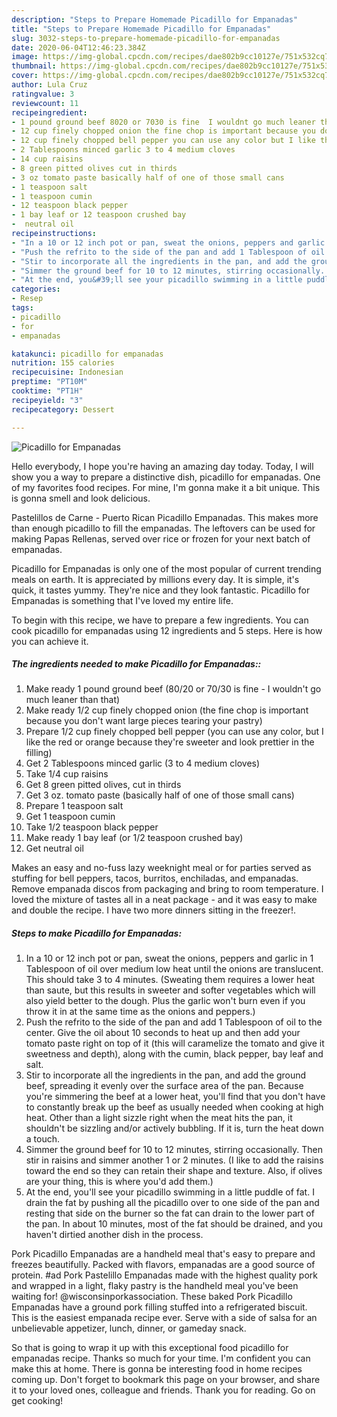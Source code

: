 ```yaml
---
description: "Steps to Prepare Homemade Picadillo for Empanadas"
title: "Steps to Prepare Homemade Picadillo for Empanadas"
slug: 3032-steps-to-prepare-homemade-picadillo-for-empanadas
date: 2020-06-04T12:46:23.384Z
image: https://img-global.cpcdn.com/recipes/dae802b9cc10127e/751x532cq70/picadillo-for-empanadas-recipe-main-photo.jpg
thumbnail: https://img-global.cpcdn.com/recipes/dae802b9cc10127e/751x532cq70/picadillo-for-empanadas-recipe-main-photo.jpg
cover: https://img-global.cpcdn.com/recipes/dae802b9cc10127e/751x532cq70/picadillo-for-empanadas-recipe-main-photo.jpg
author: Lula Cruz
ratingvalue: 3
reviewcount: 11
recipeingredient:
- 1 pound ground beef 8020 or 7030 is fine  I wouldnt go much leaner than that
- 12 cup finely chopped onion the fine chop is important because you dont want large pieces tearing your pastry
- 12 cup finely chopped bell pepper you can use any color but I like the red or orange because theyre sweeter and look prettier in the filling
- 2 Tablespoons minced garlic 3 to 4 medium cloves
- 14 cup raisins
- 8 green pitted olives cut in thirds
- 3 oz tomato paste basically half of one of those small cans
- 1 teaspoon salt
- 1 teaspoon cumin
- 12 teaspoon black pepper
- 1 bay leaf or 12 teaspoon crushed bay
-  neutral oil
recipeinstructions:
- "In a 10 or 12 inch pot or pan, sweat the onions, peppers and garlic in 1 Tablespoon of oil over medium low heat until the onions are translucent. This should take 3 to 4 minutes. (Sweating them requires a lower heat than saute, but this results in sweeter and softer vegetables which will also yield better to the dough. Plus the garlic won&#39;t burn even if you throw it in at the same time as the onions and peppers.)"
- "Push the refrito to the side of the pan and add 1 Tablespoon of oil to the center. Give the oil about 10 seconds to heat up and then add your tomato paste right on top of it (this will caramelize the tomato and give it sweetness and depth), along with the cumin, black pepper, bay leaf and salt."
- "Stir to incorporate all the ingredients in the pan, and add the ground beef, spreading it evenly over the surface area of the pan. Because you&#39;re simmering the beef at a lower heat, you&#39;ll find that you don&#39;t have to constantly break up the beef as usually needed when cooking at high heat. Other than a light sizzle right when the meat hits the pan, it shouldn&#39;t be sizzling and/or actively bubbling. If it is, turn the heat down a touch."
- "Simmer the ground beef for 10 to 12 minutes, stirring occasionally. Then stir in raisins and simmer another 1 or 2 minutes. (I like to add the raisins toward the end so they can retain their shape and texture. Also, if olives are your thing, this is where you&#39;d add them.)"
- "At the end, you&#39;ll see your picadillo swimming in a little puddle of fat. I drain the fat by pushing all the picadillo over to one side of the pan and resting that side on the burner so the fat can drain to the lower part of the pan. In about 10 minutes, most of the fat should be drained, and you haven&#39;t dirtied another dish in the process."
categories:
- Resep
tags:
- picadillo
- for
- empanadas

katakunci: picadillo for empanadas
nutrition: 155 calories
recipecuisine: Indonesian
preptime: "PT10M"
cooktime: "PT1H"
recipeyield: "3"
recipecategory: Dessert

---
```



![Picadillo for Empanadas](https://img-global.cpcdn.com/recipes/dae802b9cc10127e/751x532cq70/picadillo-for-empanadas-recipe-main-photo.jpg)

Hello everybody, I hope you're having an amazing day today. Today, I will show you a way to prepare a distinctive dish, picadillo for empanadas. One of my favorites food recipes. For mine, I'm gonna make it a bit unique. This is gonna smell and look delicious.

Pastelillos de Carne - Puerto Rican Picadillo Empanadas. This makes more than enough picadillo to fill the empanadas. The leftovers can be used for making Papas Rellenas, served over rice or frozen for your next batch of empanadas.

Picadillo for Empanadas is only one of the most popular of current trending meals on earth. It is appreciated by millions every day. It is simple, it's quick, it tastes yummy. They're nice and they look fantastic. Picadillo for Empanadas is something that I've loved my entire life.


To begin with this recipe, we have to prepare a few ingredients. You can cook picadillo for empanadas using 12 ingredients and 5 steps. Here is how you can achieve it.

##### The ingredients needed to make Picadillo for Empanadas::

1. Make ready 1 pound ground beef (80/20 or 70/30 is fine - I wouldn&#39;t go much leaner than that)
1. Make ready 1/2 cup finely chopped onion (the fine chop is important because you don&#39;t want large pieces tearing your pastry)
1. Prepare 1/2 cup finely chopped bell pepper (you can use any color, but I like the red or orange because they&#39;re sweeter and look prettier in the filling)
1. Get 2 Tablespoons minced garlic (3 to 4 medium cloves)
1. Take 1/4 cup raisins
1. Get 8 green pitted olives, cut in thirds
1. Get 3 oz. tomato paste (basically half of one of those small cans)
1. Prepare 1 teaspoon salt
1. Get 1 teaspoon cumin
1. Take 1/2 teaspoon black pepper
1. Make ready 1 bay leaf (or 1/2 teaspoon crushed bay)
1. Get  neutral oil


Makes an easy and no-fuss lazy weeknight meal or for parties served as stuffing for bell peppers, tacos, burritos, enchiladas, and empanadas. Remove empanada discos from packaging and bring to room temperature. I loved the mixture of tastes all in a neat package - and it was easy to make and double the recipe. I have two more dinners sitting in the freezer!. 

##### Steps to make Picadillo for Empanadas:

1. In a 10 or 12 inch pot or pan, sweat the onions, peppers and garlic in 1 Tablespoon of oil over medium low heat until the onions are translucent. This should take 3 to 4 minutes. (Sweating them requires a lower heat than saute, but this results in sweeter and softer vegetables which will also yield better to the dough. Plus the garlic won&#39;t burn even if you throw it in at the same time as the onions and peppers.)
1. Push the refrito to the side of the pan and add 1 Tablespoon of oil to the center. Give the oil about 10 seconds to heat up and then add your tomato paste right on top of it (this will caramelize the tomato and give it sweetness and depth), along with the cumin, black pepper, bay leaf and salt.
1. Stir to incorporate all the ingredients in the pan, and add the ground beef, spreading it evenly over the surface area of the pan. Because you&#39;re simmering the beef at a lower heat, you&#39;ll find that you don&#39;t have to constantly break up the beef as usually needed when cooking at high heat. Other than a light sizzle right when the meat hits the pan, it shouldn&#39;t be sizzling and/or actively bubbling. If it is, turn the heat down a touch.
1. Simmer the ground beef for 10 to 12 minutes, stirring occasionally. Then stir in raisins and simmer another 1 or 2 minutes. (I like to add the raisins toward the end so they can retain their shape and texture. Also, if olives are your thing, this is where you&#39;d add them.)
1. At the end, you&#39;ll see your picadillo swimming in a little puddle of fat. I drain the fat by pushing all the picadillo over to one side of the pan and resting that side on the burner so the fat can drain to the lower part of the pan. In about 10 minutes, most of the fat should be drained, and you haven&#39;t dirtied another dish in the process.


Pork Picadillo Empanadas are a handheld meal that&#39;s easy to prepare and freezes beautifully. Packed with flavors, empanadas are a good source of protein. #ad Pork Pastelillo Empanadas made with the highest quality pork and wrapped in a light, flaky pastry is the handheld meal you&#39;ve been waiting for! @wisconsinporkassociation. These baked Pork Picadillo Empanadas have a ground pork filling stuffed into a refrigerated biscuit. This is the easiest empanada recipe ever. Serve with a side of salsa for an unbelievable appetizer, lunch, dinner, or gameday snack. 

So that is going to wrap it up with this exceptional food picadillo for empanadas recipe. Thanks so much for your time. I'm confident you can make this at home. There is gonna be interesting food in home recipes coming up. Don't forget to bookmark this page on your browser, and share it to your loved ones, colleague and friends. Thank you for reading. Go on get cooking!

